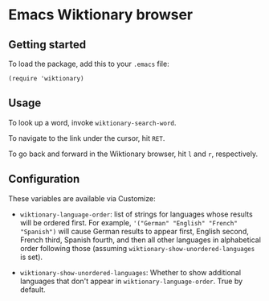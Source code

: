 # Emacs Wiktionary browser

## Getting started

To load the package, add this to your `.emacs` file:

``` emacs-lisp
(require 'wiktionary)
```

## Usage

To look up a word, invoke `wiktionary-search-word`.

To navigate to the link under the cursor, hit `RET`.

To go back and forward in the Wiktionary browser, hit `l` and `r`, respectively.

## Configuration

These variables are available via Customize:

* `wiktionary-language-order`: list of strings for languages whose results will be ordered
  first. For example, `'("German" "English" "French" "Spanish")` will cause German results to
  appear first, English second, French third, Spanish fourth, and then all other languages
  in alphabetical order following those (assuming `wiktionary-show-unordered-languages` is set).

* `wiktionary-show-unordered-languages`: Whether to show additional languages
  that don't appear in `wiktionary-language-order`. True by default.
